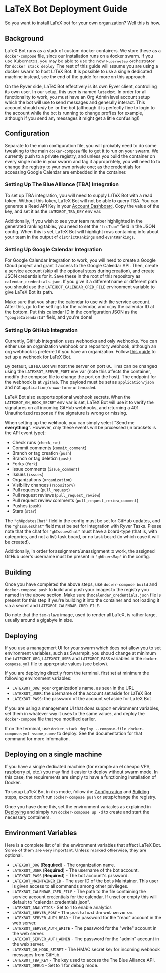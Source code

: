 # LaTeX Bot Deployment Guide

So you want to install LaTeX bot for your own organization? Well this is how.

## Background

LaTeX Bot runs as a stack of custom docker containers. We store these as a `docker-compose` file, since our installation runs on a docker swarm.
If you use Kubernetes, you may be able to use the new `kubernetes` orchestrator for `docker stack deploy`. The rest of this guide will assume you
are using a docker swarm to host LaTeX Bot. It is possible to use a single dedicated machine instead, see the end of the guide for more on this approach.

On the Ryver side, LaTeX Bot effectively is its own Ryver client, controlling its own user. In our setup, this user is named `latexbot`. In order for all functionality
to work, you must have an Org Admin level account setup which the bot will use to send messages and generally interact. This account should _only_ be for the bot (although
it is perfectly fine to login to the account while the bot is running to change profiles for example, although if you send any messages it might get a little confusing!)

## Configuration

Separate to the main configuration file, you will probably need to do some tweaking to the main `docker-compose` file to get it to run on your swarm. We currently push 
to a private registry, and unless you build the container on every single node in your swarm and tag it appropriately, you will need to to change the registry to your own private
one; as the credentials for accessing Google Calendar are embedded in the container.

### Setting Up The Blue Alliance (TBA) Integration
To set up TBA integration, you will need to supply LaTeX Bot with a read token.
Without this token, LaTeX Bot will not be able to query TBA.
You can generate a Read API Key in your [Account Dashboard](https://www.thebluealliance.com/account).
Copy the value of the key, and set it as the `LATEXBOT_TBA_KEY` env var.

Additionally, if you wish to see your team number highlighted in the generated ranking tables, you need to set the `"frcTeam"` field in the JSON config.
When this is set, LaTeX Bot will highlight rows containing info about your team in the output of `districtRankings` and `eventRankings`.

### Setting Up Google Calendar Integration

For Google Calendar Integration to work, you will need to create a Google Cloud project and grant it access to the Google Calendar API.
Then, create a service account (skip all the optional steps during creation), and create JSON credentials for it. 
Save these in the root of this repository as `calendar_credentials.json`.
If you give it a different name or different path you should use the `LATEXBOT_CALENDAR_CRED_FILE` environment variable to give LaTeX Bot its path.

Make sure that you share the calendar to use with the service account.
After this, go to the settings for the calendar, and copy the calendar ID at the bottom. 
Put this calendar ID in the configuration JSON as the `"googleCalendarId"` field, and you're done!

### Setting Up GitHub Integration

Currently, GitHub integration uses webhooks and only webhooks.
You can either use an organization webhook or a repository webhook, although an org webhook is preferred if you have an organization.
Follow [this guide](https://developer.github.com/webhooks/creating/) to set up a webhook for LaTeX Bot.

By default, LaTeX Bot will host the server on port 80.
This can be changed using the `LATEXBOT_SERVER_PORT` env var (note this affects the container, modify the compose file to change the port on the host).
The endpoint for the webhook is at `/github`.
The payload must be set as `application/json` and not `application/x-www-form-urlencoded`.

LaTeX Bot also supports optional webhook secrets.
When the `LATEXBOT_GH_HOOK_SECRET` env var is set, LaTeX Bot will use it to verify the signatures on all incoming GitHub webhooks, and returning a 401 Unauthorized response if the signature is wrong or missing.

When setting up the webhook, you can simply select "Send me **everything**". 
However, only these events will be processed (in brackets is the API event type):
- Check runs (`check_run`)
- Commit comments (`commit_comment`)
- Branch or tag creation (`push`)
- Branch or tag deletion (`push`)
- Forks (`fork`)
- Issue comments (`issue_comment`)
- Issues (`issues`)
- Organizations (`organization`)
- Visibility changes (`repository`)
- Pull requests (`pull_request`)
- Pull request reviews (`pull_request_review`)
- Pull request review comments (`pull_request_review_comment`)
- Pushes (`push`)
- Stars (`star`)

The `"ghUpdatesChat"` field in the config must be set for GitHub updates, and the `"ghIssuesChat"` field must be set for integration with Ryver Tasks.
Please note that the chat for `"ghIssuesChat"` must have a board-type (that is, with categories, and not a list) task board, or no task board (in which case it will be created).

Additionally, in order for assignment/unassignment to work, the assigned GitHub user's username must be present in `"ghUsersMap"` in the config.

## Building

Once you have completed the above steps, use `docker-compose build` and `docker-compose push` to build and push your images to the registry you named in the above section. Make sure the`calendar_credentials.json` file is present for this step if you're building it into the container and not loading it via a secret and  `LATEXBOT_CALENDAR_CRED_FILE`.

Do note that the `tex-slave` image, used to render all LaTeX, is rather large, usually around a gigabyte in size.

## Deploying

If you use a management UI for your swarm which does not allow you to set environment variables, such as Swarmpit, you should change at minimum the `LATEXBOT_ORG`, `LATEXBOT_USER` and `LATEXBOT_PASS` variables
in the `docker-compose.yml` file to appropriate values (see below).

If you are deploying directly from the terminal, first set at minimum the following environment variables:

- `LATEXBOT_ORG`: your organization's name, as seen in the URL
- `LATEXBOT_USER`: the username of the account set aside for LaTeX Bot
- `LATEXBOT_PASS`: the password of the account set aside for LaTeX Bot

If you are using a management UI that _does_ support environment variables, set them in whatever way it uses to the same values, and deploy the `docker-compose` file that you modified earlier.

If on the terminal, use `docker stack deploy --compose-file docker-compose.yml <some_name>` to deploy. See the documentation for that command for more information. 

## Deploying on a single machine

If you have a single dedicated machine (for example an el cheapo VPS, raspberry pi, etc.) you may find it easier to deploy without swarm mode. In this case, the requirements are simply to 
have a functioning installation of Docker.

To setup LaTeX Bot in this mode, follow the [Configuration](configuration) and [Building](building) steps, except don't run `docker-compose push` or setup/change the registry.

Once you have done this, set the environment variables as explained in [Deploying](deploying) and simply run `docker-compose up -d` to create and start the necessary containers.

## Environment Variables

Here is a complete list of all the environment variables that affect LaTeX Bot. Some of them are very important.
Unless marked otherwise, they are optional.
- `LATEXBOT_ORG` (**Required**) - The organization name.
- `LATEXBOT_USER` (**Required**) - The username of the bot account.
- `LATEXBOT_PASS` (**Required**) - The bot account's password.
- `LATEXBOT_MAINTAINER_ID` - The user ID of the bot's Maintainer. This user is given access to all commands among other privileges.
- `LATEXBOT_CALENDAR_CRED_FILE` - The path to the file containing the service account credentials for the calendar. If unset or empty this will default to "calendar_credentials.json".
- `LATEXBOT_ANALYTICS` - Set to 1 to enable analytics.
- `LATEXBOT_SERVER_PORT` - The port to host the web server on.
- `LATEXBOT_SERVER_AUTH_READ` - The password for the "read" account in the web server.
- `LATEXBOT_SERVER_AUTH_WRITE` - The password for the "write" account in the web server.
- `LATEXBOT_SERVER_AUTH_ADMIN` - The password for the "admin" account in the web server.
- `LATEXBOT_GH_HOOK_SECRET` - The HMAC secret key for incoming webhook messages from GitHub.
- `LATEXBOT_TBA_KEY` - The key used to access the The Blue Alliance API.
- `LATEXBOT_DEBUG` - Set to 1 for debug mode.
